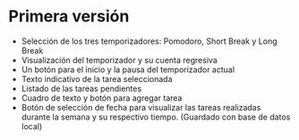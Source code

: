 # Primera versión 

* Selección de los tres temporizadores: Pomodoro, Short Break y Long Break
* Visualización del temporizador y su cuenta regresiva
* Un botón para el inicio y la pausa del temporizador actual
* Texto indicativo de la tarea seleccionada
* Listado de las tareas pendientes
* Cuadro de texto y botón para agregar tarea
* Botón de selección de fecha para visualizar las tareas realizadas durante la semana y su respectivo tiempo. (Guardado con base de datos local)


